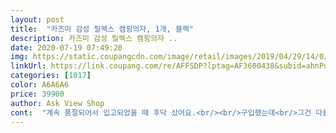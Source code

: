 ```yaml
---
layout: post 
title:  "카즈미 감성 릴렉스 캠핑의자, 1개, 블랙" 
description: 카즈미 감성 릴렉스 캠핑의자 ..
date: 2020-07-19 07:49:20 
img: https://static.coupangcdn.com/image/retail/images/2019/04/29/14/0/12fb18b2-bcbc-4515-beb6-bd4b3410ba14.jpg 
linkUrl: https://link.coupang.com/re/AFFSDP?lptag=AF3600438&subid=ahnPublicAsk&pageKey=215455797&itemId=659056709&vendorItemId=4703676901&traceid=V0-113-cc44f83002123a26 
categories: [1017] 
color: A6A6A6 
price: 39900 
author: Ask View Shop 
cont:  "계속 품절되어서 입고되었을 때 후닥 샀어요.<br/><br/>구입했는데<br/>그건 다를 브랜드도 마찬가지라... <br/><br/>다만 릴렉스체어다보니 무게나 부피는 있지만<br/>등판 한번 접히면 좋겠어요.<br/>(아쉽)<br/>릴렉스체어가 제일 편하다고 해서<br/>세로로 접으면 아이키만해요.<br/><br/>승용차에 싣고 가야하는데.<br/>ㅜㅜ<br/>안락하고  튼튼합니다 캠핑의자 아니의도 사용하기 좋아요<br/>앉아보니 편하고 좋아요.<br/><br/>알아보다가 디자인도 마음에 들고 해서<br/>잘쓸게요.<br/><br/>진짜 앉으면 릴렉스 할것 같아요.<br/><br/>편안하고 좋네요.<br/><br/>포장은 미흡해도 제품이 좋습니다<br/>" 
---
```

